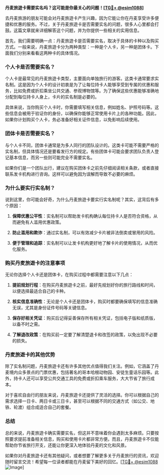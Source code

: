**丹麦旅遊卡需要实名吗？这可能是你最关心的问题！[[TG💪+ @esim1088](https://t.me/s/esim1088)]**

去丹麦旅游的朋友可能会对丹麦旅遊卡产生兴趣，因为它能让你在丹麦享受许多便捷和优惠的服务。不过，关于丹麦旅遊卡是否需要实名的问题，很多人心里都会打鼓。这篇文章就来详细解答这个问题，并为你提供一些相关的实用信息。

首先，我们需要明确一点：丹麦旅遊卡是否需要实名，取决于具体的卡种以及购买方式。一般来说，丹麦旅遊卡分为两种类型：一种是个人卡，另一种是团体卡。下面我们分别来看看这两种卡的具体情况。

### 个人卡是否需要实名？

个人卡是最常见的丹麦旅遊卡类型，主要面向单独旅行的游客。这类卡通常要求实名制。这是因为个人卡的设计初衷是为了让每位持卡人能够享受到专属的优惠和服务，比如免费或折扣乘坐公共交通、参观博物馆等。为了确保这些优惠能够准确地分配到每位持卡人身上，卡片的实名制是必要的。

具体来说，当你购买个人卡时，你需要填写相关信息，例如姓名、护照号码等。这些信息会被用于验证你的身份，以确保你能够正常使用卡片上的各种功能。因此，如果你计划购买个人卡，务必准备好相关证件信息，以免影响后续使用。

### 团体卡是否需要实名？

与个人卡不同，团体卡通常是为多人同行的团队设计的。这类卡可能不需要严格的实名制，但具体情况还是要看发行方的规定。有些团体卡可能会要求团队负责人登记基本信息，而另一些则可能完全不需要实名。

如果你们是一个团队出行，建议在购买团体卡之前先仔细阅读相关条款，或者直接联系发卡机构进行咨询。这样可以避免因为误解而导致不必要的麻烦。

### 为什么要实行实名制？

说到这里，你可能会好奇，为什么丹麦旅遊卡要实行实名制呢？其实，这背后有多个原因：

1. **保障优惠公平性**：实名制可以帮助发卡机构确认每位持卡人是否符合资格，从而避免有人滥用优惠政策。
   
2. **防止滥用和欺诈**：通过实名制，可以有效减少卡片被非法倒卖或冒用的风险。

3. **便于管理和追踪**：实名制可以让发卡机构更好地了解卡片的使用情况，从而优化服务。

### 购买丹麦旅遊卡的注意事项

无论你选择个人卡还是团体卡，在购买过程中都需要注意以下几点：

1. **提前规划行程**：在购买丹麦旅遊卡之前，最好先规划好你的旅行路线和时间，以便选择最适合自己的卡种。

2. **核实信息准确性**：无论是个人卡还是团体卡，购买时都要确保填写的信息准确无误，尤其是身份证件号码等关键信息。

3. **保存好相关凭证**：购买后记得妥善保存所有相关凭证，包括电子版和纸质版，以备不时之需。

4. **了解退改政策**：在购买前一定要了解清楚退卡和改签的政策，以免出现不必要的损失。

### 丹麦旅遊卡的其他优势

除了实名制问题，丹麦旅遊卡还有许多其他优点值得我们关注。例如，它涵盖了丹麦境内众多景点的门票优惠，包括著名的哥本哈根动物园、安徒生童话乐园等。此外，持卡人还可以享受公共交通工具的免费或折扣乘车服务，大大节省了旅行成本。

对于喜欢自由行的朋友来说，丹麦旅遊卡还提供了灵活的选择。你可以根据自己的需求选择一日卡、两日卡或三日卡，甚至可以根据不同的交通方式（如公交、地铁、轮渡）组合成适合自己的套餐。

### 总结

总的来说，丹麦旅遊卡确实需要实名，但这并不意味着你会遇到太多麻烦。只要按照要求提前准备相关信息，购买和使用卡片都非常方便。而且，丹麦旅遊卡不仅能帮助你节省旅行开支，还能让你更深入地体验丹麦的文化和风景。

如果你对丹麦旅遊卡还有其他疑问，或者想要了解更多关于丹麦旅行的资讯，欢迎随时留言交流！希望每一位读者都能在丹麦留下美好的回忆。[[TG💪+ @esim1088](https://t.me/s/esim1088) ![Image](https://i.postimg.cc/4NQfJmqS/Snipaste-2025-05-13-00-14-12.png)]
